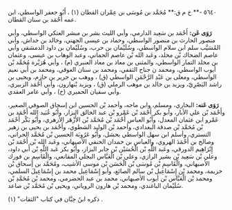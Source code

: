 ٥٦٤٠ -** خ م ق:** مُحَمَّد بن مُوسَى بن عِمْران القطان (١) ، أَبُو جعفر الواسطي، ابن عمه أَحْمَد بن سنان القطان.

**رَوَى عَن:** أَحْمَد بن سَعِيد الدارمي، وأبي الليث بشر بن مبشر العتكي الواسطي، وأبي منصور الحارث بن منصور الواسطي، وحماد بن عيسى الجهني، وخالد بن خداش، وأبي المُسَيَّب سلم ابن سلام الواسطي، وسُلَيْمان بن حرب، وسُلَيْمان بن داود الدمشقي وأبي عاصم الضحاك بْن مخلد، وعَبد الله بْن عاصم الحماني، وعبد الوهاب بن عيسى، وعثمان بن مخلد التمار الواسطي، والمثنى بن معاذ بن معاذ العنبري (م) ، وأبي هُرَيْرة مُحَمَّد بْن أيوب الواسطي، ومحمد ن جناح الثقفي، ومحمد بن سنان العوقي، ومحمد بن أَبي نعيم الواسطي، ومعلى بن عَبْدِ الرَّحْمَنِ الواسطي (ق) ، ووهب بن جرير بن حازم، ويحيى بن راشد البَصْرِيّ، ويزيد بن خالد بن موهب الرملي (ق) ، ويزيد بْنهارون، وأبي أَحْمَد الزبيري، وأبي سفيان الحميري (خ) ، وأبي عامر العقدي.

**رَوَى عَنه:** البخاري، ومسلم، وابن ماجه، وأحمد بْن الحسين ابن إسحاق الصوفي الصغير، وأَحْمَد بْن علي الأبار، وأبو بكر أَحْمَد بْن عَمْرو بْن عبد الخالق البزار، وأَبُو عُبَيد الله أَحْمَد بن عَمْرو ابن عثمان المعدل، وأَبُو العباس أَحْمَد بْن مُحَمَّد بْن الأَزْهَر الأزهري، وأَبُو بَكْر أَحْمَد بْن مُحَمَّد بْن صدقة البغدادي، وأحمد بْن الوليد الشطوي، وأَحْمَد بن يحيى بن زهير التستري، وأسلم ابن سهل الواسطي بحشل، وأَبُو عَرُوبَة الحسين بْن مُحَمَّد الحراني، وصالح بن أَحْمَدَ الهروي، والعباس بن حمدان الحنفي الأصبهاني، وعَبد الله بْن أَحْمَد بْن إِبْرَاهِيم الدورقي، وعَبد اللَّهِ بْن الْحُسَيْن بْن جابر البزاز، وأَبُو بكر عَبد اللَّهِ بْن أَبي داود، وعلي بْن سَعِيد بْن بشير الرازي، وعلي بْن الْعَبَّاس البجلي المقانعي، والْقَاسِمِ بن فورك الأصبهاني، والْقَاسِمِ بْن مُوسَى بْن الْحَسَن بْن موسى الأشيب، ومُحَمَّد بن إسحاق بْن خزيمة، ومحمد بْن إِسْمَاعِيل بْن سالم الصائغ، وأبو إِسْمَاعِيل محمد بن إِسْمَاعِيلَ السلمي، ومحمد بْن الْعَبَّاس بْن أيوب الأصبهاني، محمد بن عبد الحضرمي، ومحمد بْن مُحَمَّدِ بْن سُلَيْمان الباغندي، ومحمد بْن هارون الروياني، ويحيى بْن مُحَمَّد بْن صاعد.

ذكره ابنُ حِبَّان في كتاب "الثقات" (١) .